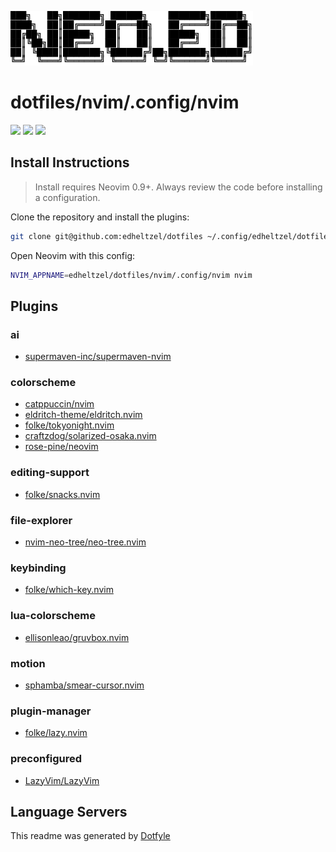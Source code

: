 ![image](../../../local/.local/__repoImages/neo.ed.png)

# dotfiles/nvim/.config/nvim

<a href="https://dotfyle.com/edheltzel/dotfiles-nvim-config-nvim"><img src="https://dotfyle.com/edheltzel/dotfiles-nvim-config-nvim/badges/plugins?style=flat" /></a>
<a href="https://dotfyle.com/edheltzel/dotfiles-nvim-config-nvim"><img src="https://dotfyle.com/edheltzel/dotfiles-nvim-config-nvim/badges/leaderkey?style=flat" /></a>
<a href="https://dotfyle.com/edheltzel/dotfiles-nvim-config-nvim"><img src="https://dotfyle.com/edheltzel/dotfiles-nvim-config-nvim/badges/plugin-manager?style=flat" /></a>

## Install Instructions

 > Install requires Neovim 0.9+. Always review the code before installing a configuration.

Clone the repository and install the plugins:

```sh
git clone git@github.com:edheltzel/dotfiles ~/.config/edheltzel/dotfiles
```

Open Neovim with this config:

```sh
NVIM_APPNAME=edheltzel/dotfiles/nvim/.config/nvim nvim
```

## Plugins

### ai

+ [supermaven-inc/supermaven-nvim](https://dotfyle.com/plugins/supermaven-inc/supermaven-nvim)

### colorscheme

+ [catppuccin/nvim](https://dotfyle.com/plugins/catppuccin/nvim)
+ [eldritch-theme/eldritch.nvim](https://dotfyle.com/plugins/eldritch-theme/eldritch.nvim)
+ [folke/tokyonight.nvim](https://dotfyle.com/plugins/folke/tokyonight.nvim)
+ [craftzdog/solarized-osaka.nvim](https://dotfyle.com/plugins/craftzdog/solarized-osaka.nvim)
+ [rose-pine/neovim](https://dotfyle.com/plugins/rose-pine/neovim)

### editing-support

+ [folke/snacks.nvim](https://dotfyle.com/plugins/folke/snacks.nvim)

### file-explorer

+ [nvim-neo-tree/neo-tree.nvim](https://dotfyle.com/plugins/nvim-neo-tree/neo-tree.nvim)

### keybinding

+ [folke/which-key.nvim](https://dotfyle.com/plugins/folke/which-key.nvim)

### lua-colorscheme

+ [ellisonleao/gruvbox.nvim](https://dotfyle.com/plugins/ellisonleao/gruvbox.nvim)

### motion

+ [sphamba/smear-cursor.nvim](https://dotfyle.com/plugins/sphamba/smear-cursor.nvim)

### plugin-manager

+ [folke/lazy.nvim](https://dotfyle.com/plugins/folke/lazy.nvim)

### preconfigured

+ [LazyVim/LazyVim](https://dotfyle.com/plugins/LazyVim/LazyVim)

## Language Servers

 This readme was generated by [Dotfyle](https://dotfyle.com)
